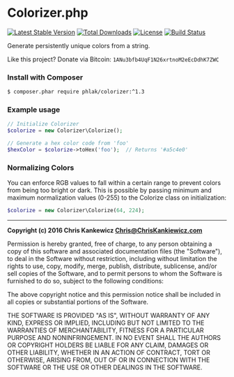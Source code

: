 Colorizer.php
=============

[![Latest Stable Version](https://poser.pugx.org/phlak/colorizer/v/stable.png)](https://packagist.org/packages/phlak/colorizer)
[![Total Downloads](https://poser.pugx.org/phlak/colorizer/downloads.png)](https://packagist.org/packages/phlak/colorizer)
[![License](https://poser.pugx.org/phlak/colorizer/license.png)](https://packagist.org/packages/phlak/colorizer)
[![Build Status](https://travis-ci.org/PHLAK/colorizer.svg?branch=master)](https://travis-ci.org/PHLAK/colorizer)

Generate persistently unique colors from a string.

Like this project? Donate via Bitcoin: `1ANu3bfb4UqF1N26xrtnoM2eEcDdhK7ZWC`

### Install with Composer

```bash
$ composer.phar require phlak/colorizer:^1.3
```

### Example usage

```php
// Initialize Colorizer
$colorize = new Colorizer\Colorize();

// Generate a hex color code from 'foo'
$hexColor = $colorize->toHex('foo');  // Returns '#a5c4e0'
```

### Normalizing Colors

You can enforce RGB values to fall within a certain range to prevent colors
from being too bright or dark.  This is possible by passing minimum and maximum
normalization values (0-255) to the Colorize class on initialization:

```php
$colorize = new Colorizer\Colorize(64, 224);
```

-----

**Copyright (c) 2016 Chris Kankewicz <Chris@ChrisKankiewicz.com>**

Permission is hereby granted, free of charge, to any person obtaining a copy
of this software and associated documentation files (the "Software"), to deal
in the Software without restriction, including without limitation the rights
to use, copy, modify, merge, publish, distribute, sublicense, and/or sell
copies of the Software, and to permit persons to whom the Software is
furnished to do so, subject to the following conditions:

The above copyright notice and this permission notice shall be included in
all copies or substantial portions of the Software.

THE SOFTWARE IS PROVIDED "AS IS", WITHOUT WARRANTY OF ANY KIND, EXPRESS OR
IMPLIED, INCLUDING BUT NOT LIMITED TO THE WARRANTIES OF MERCHANTABILITY,
FITNESS FOR A PARTICULAR PURPOSE AND NONINFRINGEMENT. IN NO EVENT SHALL THE
AUTHORS OR COPYRIGHT HOLDERS BE LIABLE FOR ANY CLAIM, DAMAGES OR OTHER
LIABILITY, WHETHER IN AN ACTION OF CONTRACT, TORT OR OTHERWISE, ARISING FROM,
OUT OF OR IN CONNECTION WITH THE SOFTWARE OR THE USE OR OTHER DEALINGS IN
THE SOFTWARE.
